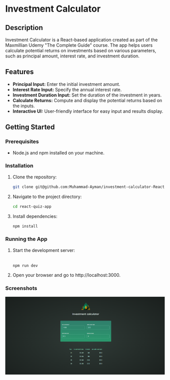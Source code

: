 # Investment Calculator

## Description

Investment Calculator is a React-based application created as part of the Maxmillian Udemy "The Complete Guide" course. The app helps users calculate potential returns on investments based on various parameters, such as principal amount, interest rate, and investment duration.

## Features

- **Principal Input:** Enter the initial investment amount.
- **Interest Rate Input:** Specify the annual interest rate.
- **Investment Duration Input:** Set the duration of the investment in years.
- **Calculate Returns:** Compute and display the potential returns based on the inputs.
- **Interactive UI:** User-friendly interface for easy input and results display.

## Getting Started

### Prerequisites

- Node.js and npm installed on your machine.

### Installation

1. Clone the repository:

   ```bash
   git clone git@github.com:Muhammad-Ayman/investment-calculator-React.git

   ```

2. Navigate to the project directory:

   ```bash
   cd react-quiz-app

   ```

3. Install dependencies:
   ```bash
   npm install
   ```

### Running the App

1. Start the development server:

   ```bash

   npm run dev
   ```

2. Open your browser and go to http://localhost:3000.

### Screenshots

![screenshot](readme/page.png)
